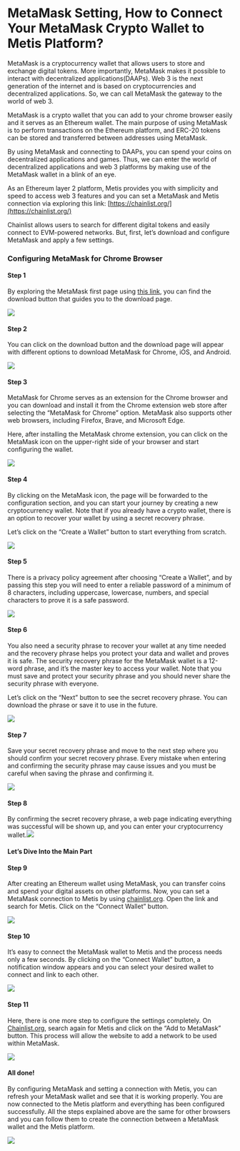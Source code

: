 # MetaMask Setting, How to Connect Your MetaMask Crypto Wallet to Metis Platform?

MetaMask is a cryptocurrency wallet that allows users to store and exchange digital tokens. More importantly, MetaMask makes it possible to interact with decentralized applications(DAAPs). Web 3 is the next generation of the internet and is based on cryptocurrencies and decentralized applications. So, we can call MetaMask the gateway to the world of web 3.

MetaMask is a crypto wallet that you can add to your chrome browser easily and it serves as an Ethereum wallet. The main purpose of using MetaMask is to perform transactions on the Ethereum platform, and ERC-20 tokens can be stored and transferred between addresses using MetaMask.

By using MetaMask and connecting to DAAPs, you can spend your coins on decentralized applications and games. Thus, we can enter the world of decentralized applications and web 3 platforms by making use of the MetaMask wallet in a blink of an eye.

As an Ethereum layer 2 platform, Metis provides you with simplicity and speed to access web 3 features and you can set a MetaMask and Metis connection via exploring this link: [https://chainlist.org/](https://chainlist.org/)

Chainlist allows users to search for different digital tokens and easily connect to EVM-powered networks. But, first, let’s download and configure MetaMask and apply a few settings.

### Configuring MetaMask for Chrome Browser <a href="#_qd5iyevg2c42" id="_qd5iyevg2c42"></a>

#### Step 1 <a href="#_u3s1pu78ioko" id="_u3s1pu78ioko"></a>

By exploring the MetaMask first page using [this link](https://metamask.io/), you can find the download button that guides you to the download page.

![](.gitbook/assets/0)

#### Step 2 <a href="#_u3wt056jlyg8" id="_u3wt056jlyg8"></a>

You can click on the download button and the download page will appear with different options to download MetaMask for Chrome, iOS, and Android.

![](<.gitbook/assets/1 (2)>)

#### Step 3 <a href="#_ixexzbfj58f5" id="_ixexzbfj58f5"></a>

MetaMask for Chrome serves as an extension for the Chrome browser and you can download and install it from the Chrome extension web store after selecting the “MetaMask for Chrome” option. MetaMask also supports other web browsers, including Firefox, Brave, and Microsoft Edge.

Here, after installing the MetaMask chrome extension, you can click on the MetaMask icon on the upper-right side of your browser and start configuring the wallet.

![](<.gitbook/assets/2 (1)>)

#### Step 4 <a href="#_hhjjs0swjrmp" id="_hhjjs0swjrmp"></a>

By clicking on the MetaMask icon, the page will be forwarded to the configuration section, and you can start your journey by creating a new cryptocurrency wallet. Note that if you already have a crypto wallet, there is an option to recover your wallet by using a secret recovery phrase.

Let’s click on the “Create a Wallet” button to start everything from scratch.

![](<.gitbook/assets/3 (8)>)

#### Step 5 <a href="#_bjccwx9qaqic" id="_bjccwx9qaqic"></a>

There is a privacy policy agreement after choosing “Create a Wallet”, and by passing this step you will need to enter a reliable password of a minimum of 8 characters, including uppercase, lowercase, numbers, and special characters to prove it is a safe password.

![](<.gitbook/assets/4 (9)>)

#### Step 6 <a href="#_iiqeespq5lty" id="_iiqeespq5lty"></a>

You also need a security phrase to recover your wallet at any time needed and the recovery phrase helps you protect your data and wallet and proves it is safe. The security recovery phrase for the MetaMask wallet is a 12-word phrase, and it’s the master key to access your wallet. Note that you must save and protect your security phrase and you should never share the security phrase with everyone.

Let’s click on the “Next” button to see the secret recovery phrase. You can download the phrase or save it to use in the future.

![](<.gitbook/assets/5 (6)>)

#### Step 7 <a href="#_hre4a4xlhe7h" id="_hre4a4xlhe7h"></a>

Save your secret recovery phrase and move to the next step where you should confirm your secret recovery phrase. Every mistake when entering and confirming the security phrase may cause issues and you must be careful when saving the phrase and confirming it.

![](<.gitbook/assets/6 (10)>)

#### Step 8 <a href="#_kj6wei4xt5jn" id="_kj6wei4xt5jn"></a>

By confirming the secret recovery phrase, a web page indicating everything was successful will be shown up, and you can enter your cryptocurrency wallet.![](<.gitbook/assets/7 (7)>)

#### Let’s Dive Into the Main Part <a href="#_2480o5yf28dt" id="_2480o5yf28dt"></a>

#### Step 9 <a href="#_4gmrl52rzhcb" id="_4gmrl52rzhcb"></a>

After creating an Ethereum wallet using MetaMask, you can transfer coins and spend your digital assets on other platforms. Now, you can set a MetaMask connection to Metis by using [chainlist.org](https://chainlist.org/). Open the link and search for Metis. Click on the “Connect Wallet” button.

![](<.gitbook/assets/8 (6)>)

#### Step 10 <a href="#_ijic20af0q8" id="_ijic20af0q8"></a>

It’s easy to connect the MetaMask wallet to Metis and the process needs only a few seconds. By clicking on the “Connect Wallet” button, a notification window appears and you can select your desired wallet to connect and link to each other.

![](<.gitbook/assets/9 (2)>)

#### Step 11 <a href="#_neij7o76ujwb" id="_neij7o76ujwb"></a>

Here, there is one more step to configure the settings completely. On [Chainlist.org](http://chainlist.org/), search again for Metis and click on the “Add to MetaMask” button. This process will allow the website to add a network to be used within MetaMask.

![](<.gitbook/assets/10 (11)>)

#### All done! <a href="#_lmwn0usdvk8r" id="_lmwn0usdvk8r"></a>

By configuring MetaMask and setting a connection with Metis, you can refresh your MetaMask wallet and see that it is working properly. You are now connected to the Metis platform and everything has been configured successfully. All the steps explained above are the same for other browsers and you can follow them to create the connection between a MetaMask wallet and the Metis platform.

![](<.gitbook/assets/11 (4)>)
